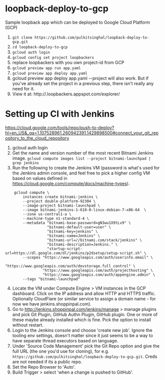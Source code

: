 # loopback-deploy-to-gcp
Sample loopback app which can be deployed to Google Cloud Platform (GCP)

1. `git clone https://github.com/pulkitsinghal/loopback-deploy-to-gcp.git`
2. `cd loopback-deploy-to-gcp`
3. `gcloud auth login`
4. `gcloud config set project loopbackers`
  1. replace loopbackers with you own project-id from GCP
5. `gcloud preview app run app.yaml`
6. `gcloud preview app deploy app.yaml`
  1. gcloud preview app deploy app.yaml --project <myProjectID> will also work. But if you've already set the project in a previous step, there isn't really any need for it.
7. View it at: http://<version>.loopbackers.appspot.com/explorer/

# Setting up CI with Jenkins
https://cloud.google.com/tools/repo/push-to-deploy?hl=en_US&_ga=1.107528961.260942391.1429898500#connect_your_git_repository_to_the_cloud_repository

1. gcloud auth login
2. Get the name and version number of the most recent Bitnami Jenkins image. 
`gcloud compute images list --project bitnami-launchpad | grep jenkins`
3. Run the following to create the Jenkins VM (password is what's used for the Jenkins admin console, and feel free to pick a higher config VM based on values defined in https://cloud.google.com/compute/docs/machine-types).
```
    gcloud compute \
        instances create bitnami-jenkins \
        --project double-platform-92304 \
        --image-project bitnami-launchpad \
        --image bitnami-jenkins-1-610-0-linux-debian-7-x86-64  \
        --zone us-central1-a \
        --machine-type n1-standard-4 \
        --metadata "bitnami-base-password=gN3wu1X9tLv9" \
                   "bitnami-default-user=user" \
                   "bitnami-key=jenkins" \
                   "bitnami-name=Jenkins" \
                   "bitnami-url=//bitnami.com/stack/jenkins" \
                   "bitnami-description=Jenkins." \
                   "startup-script-url=https://dl.google.com/dl/jenkins/p2dsetup/setup-script.sh" \
        --scopes "https://www.googleapis.com/auth/userinfo.email" \
                 "https://www.googleapis.com/auth/devstorage.full_control" \
                 "https://www.googleapis.com/auth/projecthosting" \
                 "https://www.googleapis.com/auth/appengine.admin" \
        --tags "bitnami-launchpad"
```
4. Locate the VM under Compute Engine > VM instances in the GCP dashboard. Click on the IP address and allow HTTP and HTTPS traffic. Optionally CloudFlare (or similar service to assign a domain name - for now we have jenkins.shoppinpal.com). 
5. Go to http://jenkins.shoppinpal.com/jenkins/manage > manage plugins and pick Git Plugin, GitHub Authn Plugin, GitHub plugin. One or more of these maybe already installed which is fine. Pick the option to install without restart. 
6. Login to the Jenkins console and choose 'create new job'. Ignore the tooling env settings, doesn't matter since it just seems to be a way to have separate thread executors based on language. 
7. Under 'Source Code Management' pick the Git Repo option and give the full URL (the one you'd use for cloning), for e.g. `https://github.com/pulkitsinghal/loopback-deploy-to-gcp.git`. Creds are not needed if its a public repo. 
8. Set the Repo Browser to 'Auto'. 
9. Build Trigger > select 'when a change is pushed to GitHub'. 
